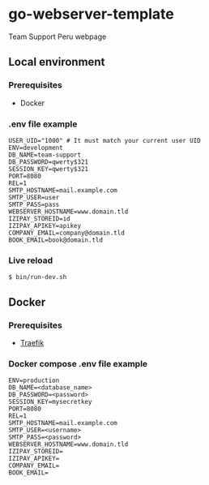 # go-webserver-template

Team Support Peru webpage

## Local environment

### Prerequisites

* Docker

### .env file example

```
USER_UID="1000" # It must match your current user UID
ENV=development
DB_NAME=team-support
DB_PASSWORD=qwerty$321
SESSION_KEY=qwerty$321
PORT=8080
REL=1
SMTP_HOSTNAME=mail.example.com
SMTP_USER=user
SMTP_PASS=pass
WEBSERVER_HOSTNAME=www.domain.tld
IZIPAY_STOREID=id
IZIPAY_APIKEY=apikey
COMPANY_EMAIL=company@domain.tld
BOOK_EMAIL=book@domain.tld
```

### Live reload

```shell
$ bin/run-dev.sh
```

## Docker

### Prerequisites

* [Traefik](https://doc.traefik.io/traefik/getting-started/quick-start/)

### Docker compose .env file example

```
ENV=production
DB_NAME=<database_name>
DB_PASSWORD=<password>
SESSION_KEY=mysecretkey
PORT=8080
REL=1
SMTP_HOSTNAME=mail.example.com
SMTP_USER=<username>
SMTP_PASS=<password>
WEBSERVER_HOSTNAME=www.domain.tld
IZIPAY_STOREID=
IZIPAY_APIKEY=
COMPANY_EMAIL=
BOOK_EMAIL=
```

